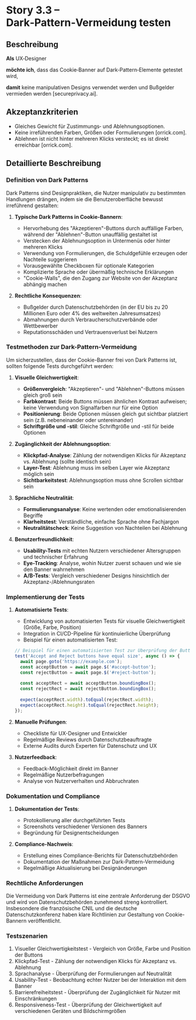 # Story 3.3 – Dark‑Pattern‑Vermeidung testen

## Beschreibung

**Als** UX‑Designer

**möchte ich**, dass das Cookie‑Banner auf Dark‑Pattern‑Elemente getestet wird,

**damit** keine manipulativen Designs verwendet werden und Bußgelder vermieden werden [secureprivacy.ai].

## Akzeptanzkriterien

- Gleiches Gewicht für Zustimmungs‑ und Ablehnungsoptionen.
- Keine irreführenden Farben, Größen oder Formulierungen [orrick.com].
- Ablehnen ist nicht hinter mehreren Klicks versteckt; es ist direkt erreichbar [orrick.com].

## Detaillierte Beschreibung

### Definition von Dark Patterns
Dark Patterns sind Designpraktiken, die Nutzer manipulativ zu bestimmten Handlungen drängen, indem sie die Benutzeroberfläche bewusst irreführend gestalten:

1. **Typische Dark Patterns in Cookie-Bannern**:
   - Hervorhebung des "Akzeptieren"-Buttons durch auffällige Farben, während der "Ablehnen"-Button unauffällig gestaltet ist
   - Verstecken der Ablehnungsoption in Untermenüs oder hinter mehreren Klicks
   - Verwendung von Formulierungen, die Schuldgefühle erzeugen oder Nachteile suggerieren
   - Vorausgewählte Checkboxen für optionale Kategorien
   - Komplizierte Sprache oder übermäßig technische Erklärungen
   - "Cookie-Walls", die den Zugang zur Website von der Akzeptanz abhängig machen

2. **Rechtliche Konsequenzen**:
   - Bußgelder durch Datenschutzbehörden (in der EU bis zu 20 Millionen Euro oder 4% des weltweiten Jahresumsatzes)
   - Abmahnungen durch Verbraucherschutzverbände oder Wettbewerber
   - Reputationsschäden und Vertrauensverlust bei Nutzern

### Testmethoden zur Dark-Pattern-Vermeidung
Um sicherzustellen, dass der Cookie-Banner frei von Dark Patterns ist, sollten folgende Tests durchgeführt werden:

1. **Visuelle Gleichwertigkeit**:
   - **Größenvergleich**: "Akzeptieren"- und "Ablehnen"-Buttons müssen gleich groß sein
   - **Farbkontrast**: Beide Buttons müssen ähnlichen Kontrast aufweisen; keine Verwendung von Signalfarben nur für eine Option
   - **Positionierung**: Beide Optionen müssen gleich gut sichtbar platziert sein (z.B. nebeneinander oder untereinander)
   - **Schriftgröße und -stil**: Gleiche Schriftgröße und -stil für beide Optionen

2. **Zugänglichkeit der Ablehnungsoption**:
   - **Klickpfad-Analyse**: Zählung der notwendigen Klicks für Akzeptanz vs. Ablehnung (sollte identisch sein)
   - **Layer-Test**: Ablehnung muss im selben Layer wie Akzeptanz möglich sein
   - **Sichtbarkeitstest**: Ablehnungsoption muss ohne Scrollen sichtbar sein

3. **Sprachliche Neutralität**:
   - **Formulierungsanalyse**: Keine wertenden oder emotionalisierenden Begriffe
   - **Klarheitstest**: Verständliche, einfache Sprache ohne Fachjargon
   - **Neutralitätscheck**: Keine Suggestion von Nachteilen bei Ablehnung

4. **Benutzerfreundlichkeit**:
   - **Usability-Tests** mit echten Nutzern verschiedener Altersgruppen und technischer Erfahrung
   - **Eye-Tracking**: Analyse, wohin Nutzer zuerst schauen und wie sie den Banner wahrnehmen
   - **A/B-Tests**: Vergleich verschiedener Designs hinsichtlich der Akzeptanz-/Ablehnungsraten

### Implementierung der Tests
1. **Automatisierte Tests**:
   - Entwicklung von automatisierten Tests für visuelle Gleichwertigkeit (Größe, Farbe, Position)
   - Integration in CI/CD-Pipeline für kontinuierliche Überprüfung
   - Beispiel für einen automatisierten Test:
   ```javascript
   // Beispiel für einen automatisierten Test zur Überprüfung der Button-Größen
   test('Accept and Reject buttons have equal size', async () => {
     await page.goto('https://example.com');
     const acceptButton = await page.$('#accept-button');
     const rejectButton = await page.$('#reject-button');
     
     const acceptRect = await acceptButton.boundingBox();
     const rejectRect = await rejectButton.boundingBox();
     
     expect(acceptRect.width).toEqual(rejectRect.width);
     expect(acceptRect.height).toEqual(rejectRect.height);
   });
   ```

2. **Manuelle Prüfungen**:
   - Checkliste für UX-Designer und Entwickler
   - Regelmäßige Reviews durch Datenschutzbeauftragte
   - Externe Audits durch Experten für Datenschutz und UX

3. **Nutzerfeedback**:
   - Feedback-Möglichkeit direkt im Banner
   - Regelmäßige Nutzerbefragungen
   - Analyse von Nutzerverhalten und Abbruchraten

### Dokumentation und Compliance
1. **Dokumentation der Tests**:
   - Protokollierung aller durchgeführten Tests
   - Screenshots verschiedener Versionen des Banners
   - Begründung für Designentscheidungen

2. **Compliance-Nachweis**:
   - Erstellung eines Compliance-Berichts für Datenschutzbehörden
   - Dokumentation der Maßnahmen zur Dark-Pattern-Vermeidung
   - Regelmäßige Aktualisierung bei Designänderungen

### Rechtliche Anforderungen
Die Vermeidung von Dark Patterns ist eine zentrale Anforderung der DSGVO und wird von Datenschutzbehörden zunehmend streng kontrolliert. Insbesondere die französische CNIL und die deutsche Datenschutzkonferenz haben klare Richtlinien zur Gestaltung von Cookie-Bannern veröffentlicht.

### Testszenarien
1. Visueller Gleichwertigkeitstest - Vergleich von Größe, Farbe und Position der Buttons
2. Klickpfad-Test - Zählung der notwendigen Klicks für Akzeptanz vs. Ablehnung
3. Sprachanalyse - Überprüfung der Formulierungen auf Neutralität
4. Usability-Test - Beobachtung echter Nutzer bei der Interaktion mit dem Banner
5. Barrierefreiheitstest - Überprüfung der Zugänglichkeit für Nutzer mit Einschränkungen
6. Responsiveness-Test - Überprüfung der Gleichwertigkeit auf verschiedenen Geräten und Bildschirmgrößen
